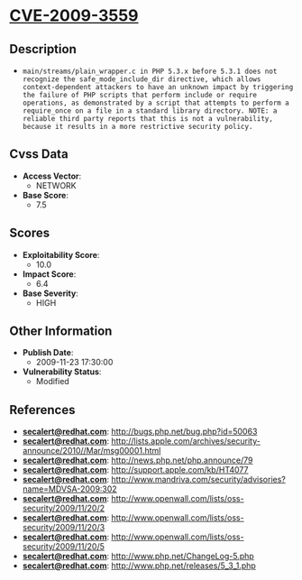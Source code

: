 
# [CVE-2009-3559](https://cve.mitre.org/cgi-bin/cvename.cgi?name=CVE-2009-3559)

## Description

- `main/streams/plain_wrapper.c in PHP 5.3.x before 5.3.1 does not recognize the safe_mode_include_dir directive, which allows context-dependent attackers to have an unknown impact by triggering the failure of PHP scripts that perform include or require operations, as demonstrated by a script that attempts to perform a require_once on a file in a standard library directory. NOTE: a reliable third party reports that this is not a vulnerability, because it results in a more restrictive security policy.`

## Cvss Data

- **Access Vector**:
  - NETWORK
- **Base Score**:
  - 7.5

## Scores

- **Exploitability Score**:
  - 10.0
- **Impact Score**:
  - 6.4
- **Base Severity**:
  - HIGH

## Other Information

- **Publish Date**:
  - 2009-11-23 17:30:00
- **Vulnerability Status**:
  - Modified

## References

- **secalert@redhat.com**: http://bugs.php.net/bug.php?id=50063
- **secalert@redhat.com**: http://lists.apple.com/archives/security-announce/2010//Mar/msg00001.html
- **secalert@redhat.com**: http://news.php.net/php.announce/79
- **secalert@redhat.com**: http://support.apple.com/kb/HT4077
- **secalert@redhat.com**: http://www.mandriva.com/security/advisories?name=MDVSA-2009:302
- **secalert@redhat.com**: http://www.openwall.com/lists/oss-security/2009/11/20/2
- **secalert@redhat.com**: http://www.openwall.com/lists/oss-security/2009/11/20/3
- **secalert@redhat.com**: http://www.openwall.com/lists/oss-security/2009/11/20/5
- **secalert@redhat.com**: http://www.php.net/ChangeLog-5.php
- **secalert@redhat.com**: http://www.php.net/releases/5_3_1.php
